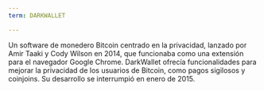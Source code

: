 ```yaml
---
term: DARKWALLET

---
```

Un software de monedero Bitcoin centrado en la privacidad, lanzado por Amir Taaki y Cody Wilson en 2014, que funcionaba como una extensión para el navegador Google Chrome. DarkWallet ofrecía funcionalidades para mejorar la privacidad de los usuarios de Bitcoin, como pagos sigilosos y coinjoins. Su desarrollo se interrumpió en enero de 2015.